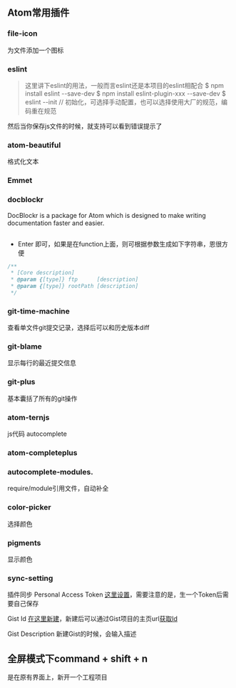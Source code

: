 ## Atom常用插件

### file-icon
为文件添加一个图标

### eslint
> 这里讲下eslint的用法，一般而言eslint还是本项目的eslint相配合
> $ npm install eslint --save-dev
> $ npm install eslint-plugin-xxx --save-dev
> $ eslint --init // 初始化，可选择手动配置，也可以选择使用大厂的规范，编码重在规范

然后当你保存js文件的时候，就支持可以看到错误提示了

### atom-beautiful
格式化文本

### Emmet

### docblockr
DocBlockr is a package for Atom which is designed to make writing documentation faster and easier.
``` /**
```
+ Enter 即可，如果是在function上面，则可根据参数生成如下字符串，恩很方便

```js
/**
 * [Core description]
 * @param {[type]} ftp      [description]
 * @param {[type]} rootPath [description]
 */
```

### git-time-machine
查看单文件git提交记录，选择后可以和历史版本diff

### git-blame
显示每行的最近提交信息

### git-plus
基本囊括了所有的git操作

### atom-ternjs
js代码 autocomplete

### atom-completeplus

### autocomplete-modules.
require/module引用文件，自动补全

### color-picker
选择颜色

### pigments
显示颜色

### sync-setting
插件同步
Personal Access Token
[这里设置](https://github.com/settings/tokens)，需要注意的是，生一个Token后需要自己保存

Gist Id
[在这里新建](https://gist.github.com/)，新建后可以通过Gist项目的主页url[获取Id](https://gist.github.com/LingYanSi/df976d98e098c1ee74e570c2d17a2726)

Gist Description
新建Gist的时候，会输入描述

## 全屏模式下command + shift + n
是在原有界面上，新开一个工程项目

